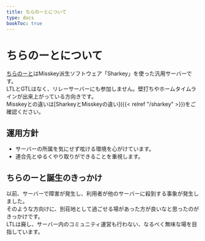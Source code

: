 ```yaml
---
title: ちらのーとについて
type: docs
bookToc: true
---
```


# ちらのーとについて

[ちらのーと](https://calckey.7ka.org)はMisskey派生ソフトウェア「Sharkey」を使った汎用サーバーです。  
LTLとGTLはなく、リレーサーバーにも参加しません。壁打ちやホームタイムラインが出来上がっている方向きです。  
Misskeyとの違いは[SharkeyとMisskeyの違い]({{< relref "/sharkey" >}})をご確認ください。  

## 運用方針

- サーバーの所属を気にせず呟ける環境を心がけています。
- 連合先とゆるくやり取りができることを重視します。

## ちらのーと誕生のきっかけ

以前、サーバーで障害が発生し、利用者が他のサーバーに殺到する事象が発生しました。  
そのような方向けに、別荘地として過ごせる場があった方が良いなと思ったのがきっかけです。  
LTLは廃し、サーバー内のコミュニティ運営も行わない、なるべく無味な場を目指しています。
